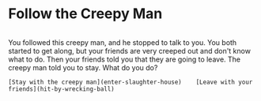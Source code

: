 # Follow the Creepy Man

![]()

You followed this creepy man, and he stopped to talk to you. You both started to get along, but your friends are very creeped out and don't know what to do. Then your friends told you that they are going to leave. The creepy man told you to stay. What do you do?

    [Stay with the creepy man](enter-slaughter-house)    [Leave with your friends](hit-by-wrecking-ball)
